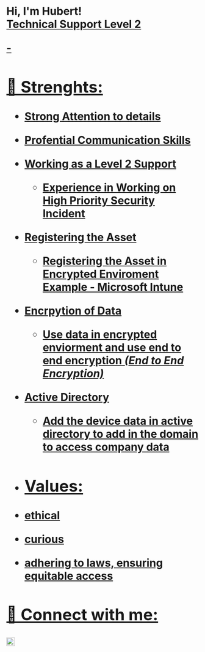<h1>Hi, I'm Hubert! <br/><a href="https://github.com/Hubertvimalan">Technical Support Level 2</a> <a href="www.linkedin.com/in/hubert-vimalan-89632891/">

-<h2> <b></b>💪 Strenghts:</h2></B>
- <b>Strong Attention to details</b> 
- <b>Profential Communication Skills </b>
- Working as a Level 2 Support 
  - Experience in Working on High Priority Security Incident

- <b>Registering the Asset</b>
  - Registering the Asset in Encrypted Enviroment Example - Microsoft Intune
- <b>Encrpytion of Data </b>
  - Use data in encrypted enviorment and use end to end encryption <b><i>(End to End Encryption)</b></i>
- <b>Active Directory</b>
  - Add the device data in active directory to add in the domain to access company data

    
- <h2>Values: </h2>
 - ethical
 - curious
 - adhering to laws, ensuring equitable access


<h2> 🤳 Connect with me:</h2>

[<img align="left" alt="JoshMadakor | LinkedIn" width="22px" src="https://cdn.jsdelivr.net/npm/simple-icons@v3/icons/linkedin.svg" />][linkedin]

[linkedin]: www.linkedin.com/in/hubert-vimalan-89632891
